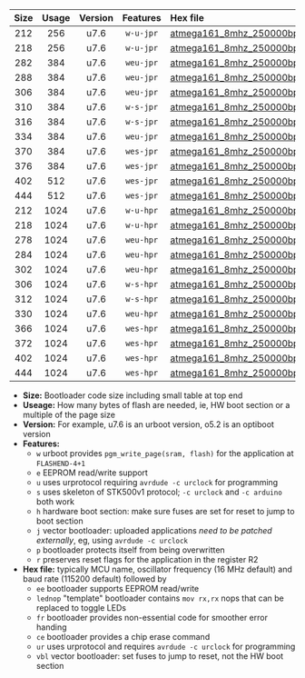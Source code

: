|Size|Usage|Version|Features|Hex file|
|:-:|:-:|:-:|:-:|:--|
|212|256|u7.6|`w-u-jpr`|[atmega161_8mhz_250000bps_ur_vbl.hex](https://raw.githubusercontent.com/stefanrueger/urboot/main/atmega161_8mhz_250000bps_ur_vbl.hex)|
|218|256|u7.6|`w-u-jpr`|[atmega161_8mhz_250000bps_lednop_ur_vbl.hex](https://raw.githubusercontent.com/stefanrueger/urboot/main/atmega161_8mhz_250000bps_lednop_ur_vbl.hex)|
|282|384|u7.6|`weu-jpr`|[atmega161_8mhz_250000bps_ee_ur_vbl.hex](https://raw.githubusercontent.com/stefanrueger/urboot/main/atmega161_8mhz_250000bps_ee_ur_vbl.hex)|
|288|384|u7.6|`weu-jpr`|[atmega161_8mhz_250000bps_ee_lednop_ur_vbl.hex](https://raw.githubusercontent.com/stefanrueger/urboot/main/atmega161_8mhz_250000bps_ee_lednop_ur_vbl.hex)|
|306|384|u7.6|`weu-jpr`|[atmega161_8mhz_250000bps_ee_lednop_fr_ur_vbl.hex](https://raw.githubusercontent.com/stefanrueger/urboot/main/atmega161_8mhz_250000bps_ee_lednop_fr_ur_vbl.hex)|
|310|384|u7.6|`w-s-jpr`|[atmega161_8mhz_250000bps_vbl.hex](https://raw.githubusercontent.com/stefanrueger/urboot/main/atmega161_8mhz_250000bps_vbl.hex)|
|316|384|u7.6|`w-s-jpr`|[atmega161_8mhz_250000bps_lednop_vbl.hex](https://raw.githubusercontent.com/stefanrueger/urboot/main/atmega161_8mhz_250000bps_lednop_vbl.hex)|
|334|384|u7.6|`weu-jpr`|[atmega161_8mhz_250000bps_ee_lednop_fr_ce_ur_vbl.hex](https://raw.githubusercontent.com/stefanrueger/urboot/main/atmega161_8mhz_250000bps_ee_lednop_fr_ce_ur_vbl.hex)|
|370|384|u7.6|`wes-jpr`|[atmega161_8mhz_250000bps_ee_vbl.hex](https://raw.githubusercontent.com/stefanrueger/urboot/main/atmega161_8mhz_250000bps_ee_vbl.hex)|
|376|384|u7.6|`wes-jpr`|[atmega161_8mhz_250000bps_ee_lednop_vbl.hex](https://raw.githubusercontent.com/stefanrueger/urboot/main/atmega161_8mhz_250000bps_ee_lednop_vbl.hex)|
|402|512|u7.6|`wes-jpr`|[atmega161_8mhz_250000bps_ee_lednop_fr_vbl.hex](https://raw.githubusercontent.com/stefanrueger/urboot/main/atmega161_8mhz_250000bps_ee_lednop_fr_vbl.hex)|
|444|512|u7.6|`wes-jpr`|[atmega161_8mhz_250000bps_ee_lednop_fr_ce_vbl.hex](https://raw.githubusercontent.com/stefanrueger/urboot/main/atmega161_8mhz_250000bps_ee_lednop_fr_ce_vbl.hex)|
|212|1024|u7.6|`w-u-hpr`|[atmega161_8mhz_250000bps_ur.hex](https://raw.githubusercontent.com/stefanrueger/urboot/main/atmega161_8mhz_250000bps_ur.hex)|
|218|1024|u7.6|`w-u-hpr`|[atmega161_8mhz_250000bps_lednop_ur.hex](https://raw.githubusercontent.com/stefanrueger/urboot/main/atmega161_8mhz_250000bps_lednop_ur.hex)|
|278|1024|u7.6|`weu-hpr`|[atmega161_8mhz_250000bps_ee_ur.hex](https://raw.githubusercontent.com/stefanrueger/urboot/main/atmega161_8mhz_250000bps_ee_ur.hex)|
|284|1024|u7.6|`weu-hpr`|[atmega161_8mhz_250000bps_ee_lednop_ur.hex](https://raw.githubusercontent.com/stefanrueger/urboot/main/atmega161_8mhz_250000bps_ee_lednop_ur.hex)|
|302|1024|u7.6|`weu-hpr`|[atmega161_8mhz_250000bps_ee_lednop_fr_ur.hex](https://raw.githubusercontent.com/stefanrueger/urboot/main/atmega161_8mhz_250000bps_ee_lednop_fr_ur.hex)|
|306|1024|u7.6|`w-s-hpr`|[atmega161_8mhz_250000bps.hex](https://raw.githubusercontent.com/stefanrueger/urboot/main/atmega161_8mhz_250000bps.hex)|
|312|1024|u7.6|`w-s-hpr`|[atmega161_8mhz_250000bps_lednop.hex](https://raw.githubusercontent.com/stefanrueger/urboot/main/atmega161_8mhz_250000bps_lednop.hex)|
|330|1024|u7.6|`weu-hpr`|[atmega161_8mhz_250000bps_ee_lednop_fr_ce_ur.hex](https://raw.githubusercontent.com/stefanrueger/urboot/main/atmega161_8mhz_250000bps_ee_lednop_fr_ce_ur.hex)|
|366|1024|u7.6|`wes-hpr`|[atmega161_8mhz_250000bps_ee.hex](https://raw.githubusercontent.com/stefanrueger/urboot/main/atmega161_8mhz_250000bps_ee.hex)|
|372|1024|u7.6|`wes-hpr`|[atmega161_8mhz_250000bps_ee_lednop.hex](https://raw.githubusercontent.com/stefanrueger/urboot/main/atmega161_8mhz_250000bps_ee_lednop.hex)|
|402|1024|u7.6|`wes-hpr`|[atmega161_8mhz_250000bps_ee_lednop_fr.hex](https://raw.githubusercontent.com/stefanrueger/urboot/main/atmega161_8mhz_250000bps_ee_lednop_fr.hex)|
|444|1024|u7.6|`wes-hpr`|[atmega161_8mhz_250000bps_ee_lednop_fr_ce.hex](https://raw.githubusercontent.com/stefanrueger/urboot/main/atmega161_8mhz_250000bps_ee_lednop_fr_ce.hex)|

- **Size:** Bootloader code size including small table at top end
- **Useage:** How many bytes of flash are needed, ie, HW boot section or a multiple of the page size
- **Version:** For example, u7.6 is an urboot version, o5.2 is an optiboot version
- **Features:**
  + `w` urboot provides `pgm_write_page(sram, flash)` for the application at `FLASHEND-4+1`
  + `e` EEPROM read/write support
  + `u` uses urprotocol requiring `avrdude -c urclock` for programming
  + `s` uses skeleton of STK500v1 protocol; `-c urclock` and `-c arduino` both work
  + `h` hardware boot section: make sure fuses are set for reset to jump to boot section
  + `j` vector bootloader: uploaded applications *need to be patched externally*, eg, using `avrdude -c urclock`
  + `p` bootloader protects itself from being overwritten
  + `r` preserves reset flags for the application in the register R2
- **Hex file:** typically MCU name, oscillator frequency (16 MHz default) and baud rate (115200 default) followed by
  + `ee` bootloader supports EEPROM read/write
  + `lednop` "template" bootloader contains `mov rx,rx` nops that can be replaced to toggle LEDs
  + `fr` bootloader provides non-essential code for smoother error handing
  + `ce` bootloader provides a chip erase command
  + `ur` uses urprotocol and requires `avrdude -c urclock` for programming
  + `vbl` vector bootloader: set fuses to jump to reset, not the HW boot section

